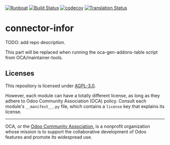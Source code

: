 
[![Runboat](https://img.shields.io/badge/runboat-Try%20me-875A7B.png)](https://runboat.odoo-community.org/builds?repo=OCA/connector-infor&target_branch=14.0)
[![Build Status](https://travis-ci.com/OCA/connector-infor.svg?branch=14.0)](https://travis-ci.com/OCA/connector-infor)
[![codecov](https://codecov.io/gh/OCA/connector-infor/branch/14.0/graph/badge.svg)](https://codecov.io/gh/OCA/connector-infor)
[![Translation Status](https://translation.odoo-community.org/widgets/connector-infor-14-0/-/svg-badge.svg)](https://translation.odoo-community.org/engage/connector-infor-14-0/?utm_source=widget)

<!-- /!\ do not modify above this line -->

# connector-infor

TODO: add repo description.

<!-- /!\ do not modify below this line -->

<!-- prettier-ignore-start -->

[//]: # (addons)

This part will be replaced when running the oca-gen-addons-table script from OCA/maintainer-tools.

[//]: # (end addons)

<!-- prettier-ignore-end -->

## Licenses

This repository is licensed under [AGPL-3.0](LICENSE).

However, each module can have a totally different license, as long as they adhere to Odoo Community Association (OCA)
policy. Consult each module's `__manifest__.py` file, which contains a `license` key
that explains its license.

----
OCA, or the [Odoo Community Association](http://odoo-community.org/), is a nonprofit
organization whose mission is to support the collaborative development of Odoo features
and promote its widespread use.
